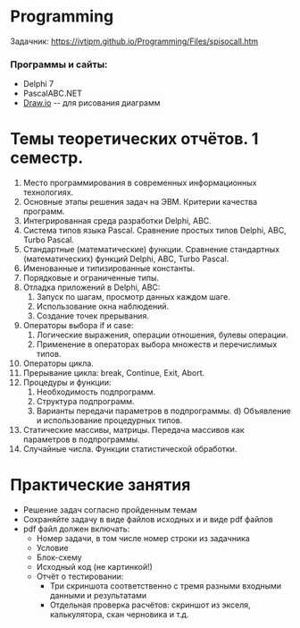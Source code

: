 # Programming

Задачник: https://ivtipm.github.io/Programming/Files/spisocall.htm

### Программы и сайты:
- Delphi 7
- PascalABC.NET
- [Draw.io](https://app.diagrams.net) -- для рисования диаграмм

# Темы теоретических отчётов. 1 семестр.
1. Место программирования в современных информационных технологиях.
2. Основные этапы решения задач на ЭВМ. Критерии качества программ.
3. Интегрированная среда разработки Delphi, ABC.
4. Система типов языка Pascal. Сравнение простых типов Delphi, ABC, Turbo Pascal.
5. Стандартные (математические) функции. Сравнение стандартных (математических) функций Delphi, ABC, Turbo Pascal.
6. Именованные и типизированные константы.
7. Порядковые и ограниченные типы.
8. Отладка приложений в Delphi, ABC:
   1. Запуск по шагам, просмотр данных каждом шаге.
   1. Использование окна наблюдений.
   1. Создание точек прерывания.
9. Операторы выбора if и case:
    1. Логические выражения, операции отношения, булевы операции.
    1. Применение в операторах выбора множеств и перечислимых типов.
10. Операторы цикла.
11. Прерывание цикла: break, Continue, Exit, Abort.
12. Процедуры и функции:
    1. Необходимость подпрограмм.
    1. Структура подпрограмм.
    1. Варианты передачи параметров в подпрограммы.
  d) Объявление и использование процедурных типов.
13. Статические массивы, матрицы. Передача массивов как параметров в подпрограммы.
14. Случайные числа. Функции статистической обработки. 

# Практические занятия
- Решение задач согласно пройденным темам
- Сохраняйте задачу в виде файлов исходных и и виде pdf файлов
- pdf файл должен включать:
   - Номер задачи, в том числе номер строки из задачника
   - Условие
   - Блок-схему
   - Исходный код (не картинкой!)
   - Отчёт о тестировании:
      - Три скриншота соответственно с тремя разными входными данными и результатами
      - Отдельная проверка расчётов: скриншот из экселя, калькулятора, скан черновика и т.д.

